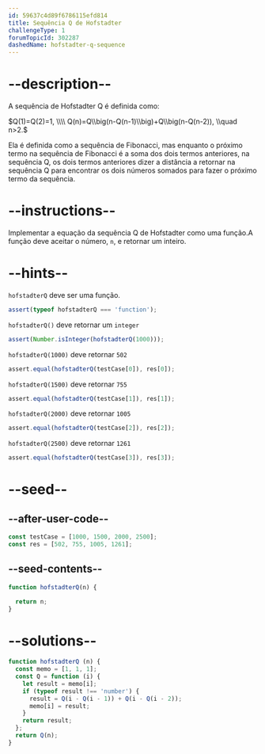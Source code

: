 ```yaml
---
id: 59637c4d89f6786115efd814
title: Sequência Q de Hofstadter
challengeType: 1
forumTopicId: 302287
dashedName: hofstadter-q-sequence
---
```


# --description--

A sequência de Hofstadter Q é definida como:

$Q(1)=Q(2)=1, \\\\ Q(n)=Q\\big(n-Q(n-1)\\big)+Q\\big(n-Q(n-2)), \\quad n>2.$

Ela é definida como a sequência de Fibonacci, mas enquanto o próximo termo na sequência de Fibonacci é a soma dos dois termos anteriores, na sequência Q, os dois termos anteriores dizer a distância a retornar na sequência Q para encontrar os dois números somados para fazer o próximo termo da sequência.

# --instructions--

Implementar a equação da sequência Q de Hofstadter como uma função.A função deve aceitar o número, `n`, e retornar um inteiro.

# --hints--

`hofstadterQ` deve ser uma função.

```js
assert(typeof hofstadterQ === 'function');
```

`hofstadterQ()` deve retornar um `integer`

```js
assert(Number.isInteger(hofstadterQ(1000)));
```

`hofstadterQ(1000)` deve retornar `502`

```js
assert.equal(hofstadterQ(testCase[0]), res[0]);
```

`hofstadterQ(1500)` deve retornar `755`

```js
assert.equal(hofstadterQ(testCase[1]), res[1]);
```

`hofstadterQ(2000)` deve retornar `1005`

```js
assert.equal(hofstadterQ(testCase[2]), res[2]);
```

`hofstadterQ(2500)` deve retornar `1261`

```js
assert.equal(hofstadterQ(testCase[3]), res[3]);
```

# --seed--

## --after-user-code--

```js
const testCase = [1000, 1500, 2000, 2500];
const res = [502, 755, 1005, 1261];
```

## --seed-contents--

```js
function hofstadterQ(n) {

  return n;
}
```

# --solutions--

```js
function hofstadterQ (n) {
  const memo = [1, 1, 1];
  const Q = function (i) {
    let result = memo[i];
    if (typeof result !== 'number') {
      result = Q(i - Q(i - 1)) + Q(i - Q(i - 2));
      memo[i] = result;
    }
    return result;
  };
  return Q(n);
}
```
